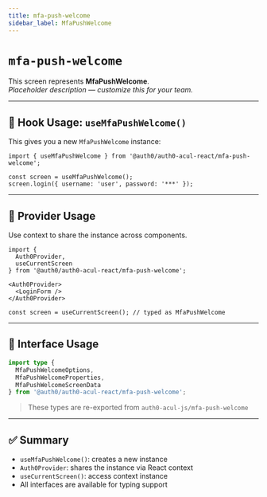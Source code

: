 ```yaml
---
title: mfa-push-welcome
sidebar_label: MfaPushWelcome
---
```


# `mfa-push-welcome`

This screen represents **MfaPushWelcome**.  
_Placeholder description — customize this for your team._

---

## 🔹 Hook Usage: `useMfaPushWelcome()`

This gives you a new `MfaPushWelcome` instance:

```tsx
import { useMfaPushWelcome } from '@auth0/auth0-acul-react/mfa-push-welcome';

const screen = useMfaPushWelcome();
screen.login({ username: 'user', password: '***' });
```

---

## 🔹 Provider Usage

Use context to share the instance across components.

```tsx
import {
  Auth0Provider,
  useCurrentScreen
} from '@auth0/auth0-acul-react/mfa-push-welcome';

<Auth0Provider>
  <LoginForm />
</Auth0Provider>
```

```tsx
const screen = useCurrentScreen(); // typed as MfaPushWelcome
```

---

## 🔹 Interface Usage

```ts
import type {
  MfaPushWelcomeOptions,
  MfaPushWelcomeProperties,
  MfaPushWelcomeScreenData
} from '@auth0/auth0-acul-react/mfa-push-welcome';
```

> These types are re-exported from `auth0-acul-js/mfa-push-welcome`

---

## ✅ Summary

- `useMfaPushWelcome()`: creates a new instance
- `Auth0Provider`: shares the instance via React context
- `useCurrentScreen()`: access context instance
- All interfaces are available for typing support
